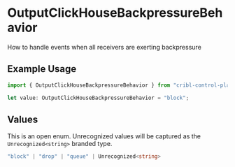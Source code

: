 # OutputClickHouseBackpressureBehavior

How to handle events when all receivers are exerting backpressure

## Example Usage

```typescript
import { OutputClickHouseBackpressureBehavior } from "cribl-control-plane/models";

let value: OutputClickHouseBackpressureBehavior = "block";
```

## Values

This is an open enum. Unrecognized values will be captured as the `Unrecognized<string>` branded type.

```typescript
"block" | "drop" | "queue" | Unrecognized<string>
```